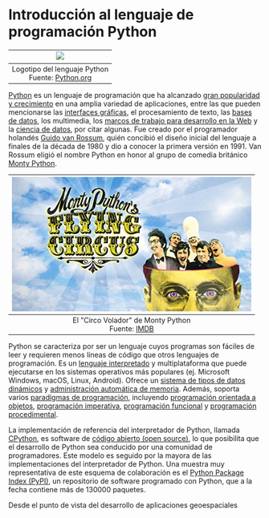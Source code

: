 Introducción al lenguaje de programación Python
===============================================

| ![](img/python-logo.png.jpg) |
|:---:|
| Logotipo del lenguaje Python<br>Fuente: [Python.org](http://www.python.org/)|

[Python](https://www.python.org) es un lenguaje de programación que ha alcanzado [gran popularidad y crecimiento](https://stackoverflow.blog/2017/09/06/incredible-growth-python/) en una amplia variedad de aplicaciones, entre las que pueden mencionarse las [interfaces gráficas](https://wiki.python.org/moin/GuiProgramming), el procesamiento de texto, las [bases de datos](https://www.datacamp.com/courses/introduction-to-relational-databases-in-python), los multimedia, los [marcos de trabajo para desarrollo en la Web](https://wiki.python.org/moin/WebFrameworks) y la [ciencia de datos](https://www.datacamp.com/courses/intro-to-python-for-data-science), por citar algunas. Fue creado por el programador holandés [Guido van Rossum](https://gvanrossum.github.io//), quién concibió el diseño inicial del lenguaje a finales de la década de 1980 y dio a conocer la primera versión en 1991. Van Rossum eligió el nombre Python en honor al grupo de comedia británico [Monty Python](https://es.wikipedia.org/wiki/Monty_Python).

| ![](img/montypython.jpg) |
|:---:|
| El "Circo Volador" de Monty Python<br>Fuente: [IMDB](http://www.imdb.com/title/tt0063929/)|

Python se caracteriza por ser un lenguaje cuyos programas son fáciles de leer y requieren menos líneas de código que otros lenguajes de programación. Es un [lenguaje interpretado](https://es.wikipedia.org/wiki/Int%C3%A9rprete_(inform%C3%A1tica)) y multiplataforma que puede ejecutarse en los sistemas operativos más populares (ej. Microsoft Windows, macOS, Linux, Android). Ofrece un [sistema de tipos de datos dinámicos](https://es.wikipedia.org/wiki/Tipado_din%C3%A1mico) y [administración automática de memoria](https://es.wikipedia.org/wiki/Gesti%C3%B3n_de_memoria). Además, soporta varios [paradigmas de programación](https://es.wikipedia.org/wiki/Paradigma_de_programaci%C3%B3n), incluyendo [programación orientada a objetos](https://es.wikipedia.org/wiki/Programaci%C3%B3n_orientada_a_objetos),  [programación imperativa](https://es.wikipedia.org/wiki/Programaci%C3%B3n_imperativa), [programación funcional](https://es.wikipedia.org/wiki/Programaci%C3%B3n_funcional) y [programación procedimental](https://es.wikipedia.org/wiki/Programaci%C3%B3n_por_procedimientos).

La implementación de referencia del interpretador de Python, llamada [CPython](https://es.wikipedia.org/wiki/CPython), es software de [código abierto (open source)](https://es.wikipedia.org/wiki/C%C3%B3digo_abierto), lo que posibilita que el desarrollo de Python sea conducido por una comunidad de programadores. Este modelo es seguido por la mayora de las implementaciones del interpretador de Python. Una muestra muy representativa de este esquema de colaboración es el [Python Package Index (PyPI)](https://pypi.python.org), un repositorio de software programado con Python, que a la fecha contiene más de 130000 paquetes.

Desde el punto de vista del desarrollo de aplicaciones geoespaciales
